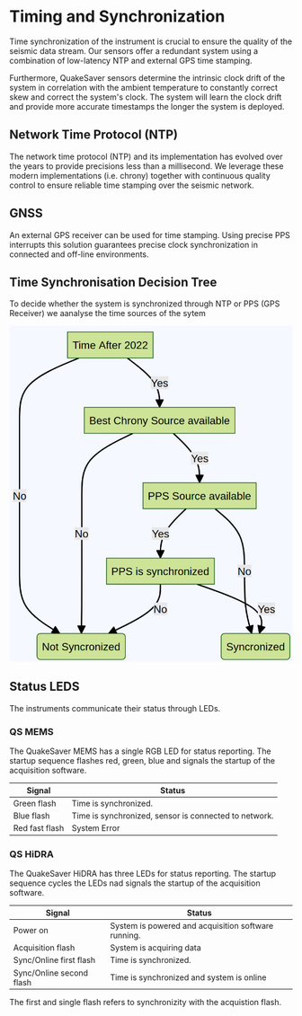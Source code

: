 
# Timing and Synchronization

Time synchronization of the instrument is crucial to ensure the quality of the seismic data stream. Our sensors offer a redundant
system using a combination of low-latency NTP and external GPS time stamping.

Furthermore, QuakeSaver sensors determine the intrinsic clock drift of the system in correlation with the ambient temperature to constantly
correct skew and correct the system's clock. The system will learn the clock drift and provide more accurate timestamps the longer the system is deployed.

## Network Time Protocol (NTP)

The network time protocol (NTP) and its implementation has evolved over the years to provide precisions less than a millisecond.
We leverage these modern implementations (i.e. chrony) together with continuous quality control to ensure reliable time stamping over the seismic network.

## GNSS <Badge text="HiDRA only" type="tip"/>

An external GPS receiver can be used for time stamping. Using precise PPS interrupts this solution guarantees precise clock synchronization in
connected and off-line environments.


## Time Synchronisation Decision Tree

To decide whether the system is synchronized through NTP or PPS (GPS Receiver) we aanalyse the time sources of the sytem

![Network Overview](./time-syncronisation.jpg)

## Status LEDS

The instruments communicate their status through LEDs.

### QS MEMS

The QuakeSaver MEMS has a single RGB LED for status reporting. The startup sequence flashes red, green, blue and signals the startup of the acquisition software.

| Signal         | Status                                                |
|----------------|-------------------------------------------------------|
| Green flash    | Time is synchronized.                                 |
| Blue flash     | Time is synchronized, sensor is connected to network. |
| Red fast flash | System Error                                          |

### QS HiDRA

The QuakeSaver HiDRA has three LEDs for status reporting. The startup sequence cycles the LEDs nad signals the startup of the acquisition software.

| Signal                   | Status                                              |
|--------------------------|-----------------------------------------------------|
| Power on                 | System is powered and acquisition software running. |
| Acquisition flash        | System is acquiring data                            |
| Sync/Online first flash  | Time is synchronized.                               |
| Sync/Online second flash | Time is synchronized and system is online           |

The first and single flash refers to synchronizity with the acquistion flash.

